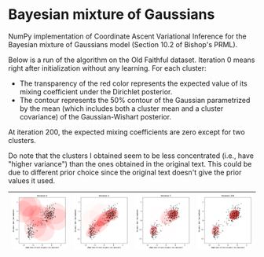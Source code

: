 # Bayesian mixture of Gaussians

NumPy implementation of Coordinate Ascent Variational Inference for the Bayesian mixture of Gaussians model (Section 10.2 of Bishop's PRML).

Below is a run of the algorithm on the Old Faithful dataset. Iteration 0 means right after initialization without any learning. For each cluster: 

- The transparency of the red color represents the expected value of its mixing coefficient under the Dirichlet posterior. 
- The contour represents the 50% contour of the Gaussian parametrized by the mean (which includes both a cluster mean and a cluster covariance) of the Gaussian-Wishart posterior.

At iteration 200, the expected mixing coefficients are zero except for two clusters.

Do note that the clusters I obtained seem to be less concentrated (i.e., have "higher variance") than the ones obtained in the original text. This could be due to different prior choice since the original text doesn't give the prior values it used.

![](/pngs/iter_0.png) | ![](/pngs/iter_1.png) | ![](/pngs/iter_5.png) | ![](/pngs/iter_200.png)
:-------------------------:|:-------------------------:|:-------------------------:|:-------------------------:|
